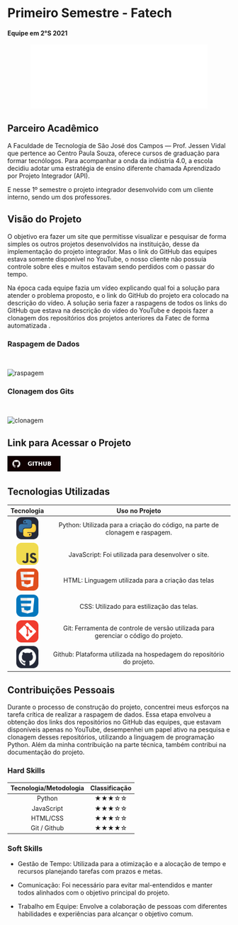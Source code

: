 # Primeiro Semestre - Fatech
#### Equipe em 2°S 2021
<div align="center">
<a href="https://github.com/Grupo-4-Fatech/API-1Semestre">
  <img src="../Img/Fatech.png" alt="GitHub" width="400">
</a>
</div>


## Parceiro Acadêmico

A Faculdade de Tecnologia de São José dos Campos — Prof. Jessen Vidal que pertence ao Centro Paula Souza, oferece cursos de graduação para formar tecnólogos. Para acompanhar a onda da indústria 4.0, a escola decidiu adotar uma estratégia de ensino diferente chamada Aprendizado por Projeto Integrador (API). 

E nesse 1º semestre o projeto integrador desenvolvido  com um cliente interno, sendo um dos professores.


## Visão do Projeto 

O objetivo era fazer um site que permitisse visualizar e pesquisar de forma simples os outros projetos desenvolvidos na instituição, desse da implementação do projeto integrador. Mas o link do GitHub das equipes estava somente disponível no YouTube, o nosso cliente não possuía controle sobre eles e muitos estavam sendo perdidos com o passar do tempo. 

Na época cada equipe fazia um vídeo explicando qual foi a solução para atender o problema proposto, e o link do GitHub do projeto era colocado na descrição do vídeo. A solução seria fazer a raspagens de todos os links do GitHub que estava na descrição do vídeo do YouTube e depois fazer a clonagem dos repositórios dos projetos anteriores da Fatec de forma automatizada .

### Raspagem de Dados
</br>

![raspagem](https://user-images.githubusercontent.com/89141910/136674359-41875f57-c704-4cb6-819c-11c52b2e17fc.gif)
</br>

### Clonagem dos Gits
</br>

![clonagem](https://user-images.githubusercontent.com/89141910/136674362-4b9ca8d4-1c9b-47e6-a57f-b3e27b7a93b6.gif)
</br>


## Link para Acessar o Projeto

<a href="https://github.com/Grupo-4-Fatech/API-1Semestre">
  <img src="../Img/GitHub.svg" alt="GitHub" width="120">
</a>


## Tecnologias Utilizadas

|Tecnologia	|Uso no Projeto|
| :---: | :---: | 
| <img src="../Img/Python-Dark.svg" width="50">     | Python:  Utilizada para a criação do código, na parte de clonagem e raspagem. |
|<img src="../Img/JavaScript.svg"  width="50" />|JavaScript: Foi utilizada para desenvolver o site.|
| <img src="../Img/HTML.svg" width="50" /> |HTML: Linguagem utilizada para a criação das telas || 
|<img src="../Img/CSS.svg"  width="50" />|CSS: Utilizado para estilização das telas.|
|<img src="../Img/Git.svg"  width="50" />|Git: Ferramenta de controle de versão utilizada para gerenciar o código do projeto.|
|<img src="../Img/Github-Dark.svg"  width="50"/>|Github: Plataforma utilizada na hospedagem do repositório do projeto.|

## Contribuições Pessoais

Durante o processo de construção do projeto, concentrei meus esforços na tarefa crítica de realizar a raspagem de dados. Essa etapa envolveu a obtenção dos links dos repositórios no GitHub das equipes, que estavam disponíveis apenas no YouTube, desempenhei um papel ativo na pesquisa e clonagem desses repositórios, utilizando a linguagem de programação Python. Além da minha contribuição na parte técnica, também contribui na documentação do projeto.


### Hard Skills

|Tecnologia/Metodologia|Classificação|
| :---: | :---: | 
|Python|★★★☆☆|
|JavaScript	|★★★☆☆|
|HTML/CSS|★★★☆☆|
|Git / Github|★★★★☆|

<!-- 
- Raspagem das URLs dos  API's da FATEC SJC  em Python: Sei fazer com ajuda.
  
- Clonagem dos API’s da FATEC SJC em Python: Sei fazer com ajuda.

- Criação de páginas em HTML e aplicação de estilos com CSS: Sei fazer com autonomia.

  
- Manual de instalação GitHub: Sei fazer com autonomia. -->

### Soft Skills

- Gestão de Tempo: Utilizada para a otimização e a alocação de tempo e recursos planejando tarefas com prazos e metas.

- Comunicação: Foi necessário para evitar mal-entendidos e manter todos alinhados com o objetivo principal do projeto.

- Trabalho em Equipe: Envolve a colaboração de pessoas com diferentes habilidades e experiências para alcançar o objetivo comum.
